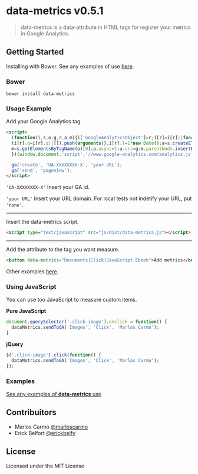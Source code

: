 # data-metrics v0.5.1

> data-metrics is a data-attribute in HTML tags for register your metrics in Google Analytics.

## Getting Started

Installing with Bower. See any examples of use [here](http://marloscarmo.github.io/data-metrics/).

### Bower 

`
bower install data-metrics
`

### Usage Example

Add your Google Analytics tag.

```html
<script>
  (function(i,s,o,g,r,a,m){i['GoogleAnalyticsObject']=r;i[r]=i[r]||function(){
  (i[r].q=i[r].q||[]).push(arguments)},i[r].l=1*new Date();a=s.createElement(o),
  m=s.getElementsByTagName(o)[0];a.async=1;a.src=g;m.parentNode.insertBefore(a,m)
  })(window,document,'script','//www.google-analytics.com/analytics.js','ga');

  ga('create', 'UA-XXXXXXXX-X', 'your URL');
  ga('send', 'pageview');
</script>
```
`'UA-XXXXXXXX-X'` Insert your GA id.

`'your URL'` Insert your URL domain. For local tests not indetify your URL, put  `'none'`.

***
Insert the data-metrics script.

```html
<script type="text/javascript" src="js/dist/data-metrics.js"></script>
```
***
Add the attribute to the tag you want measure.

```html
<button data-metrics="Documents|Click|JavaScript Ebook">Add metrics</button>
```
Other examples [here](http://marloscarmo.github.io/data-metrics/).

### Using JavaScript

You can use too JavaScript to measure custom items.

**Pure JavaScript**
```js
document.querySelector('.click-image').onclick = function() {
  dataMetrics.sendToGA('Images', 'Click', 'Marlos Carmo');
}
```

**jQuery**
```js
$('.click-image').click(function() {
  dataMetrics.sendToGA('Images', 'Click', 'Marlos Carmo');
});
```

### Examples

[See any examples of **data-metrics** use](https://github.com/marloscarmo/data-metrics/blob/master/example/index.html)

## Contribuitors

* Marlos Carmo [@marloscarmo](https://github.com/marloscarmo)
* Erick Belfort [@erickbelfy](https://github.com/erickbelfy)


## License

Licensed under the MIT License
